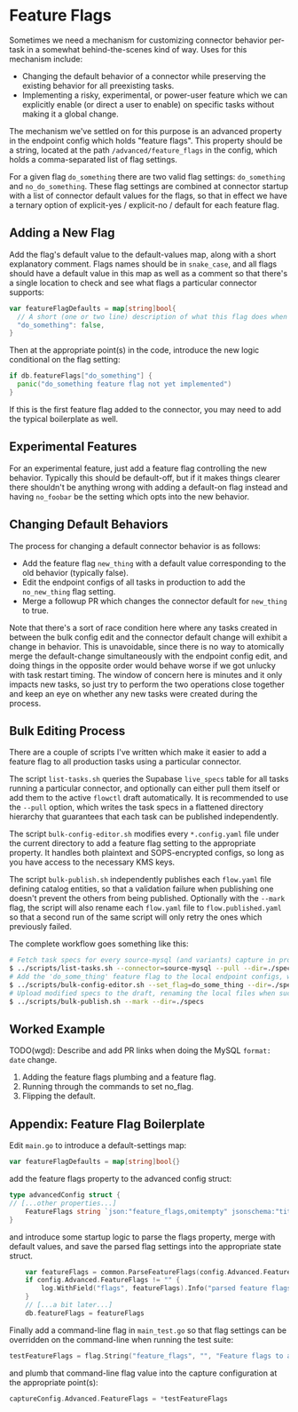# Feature Flags

Sometimes we need a mechanism for customizing connector behavior per-task in a somewhat
behind-the-scenes kind of way. Uses for this mechanism include:

 - Changing the default behavior of a connector while preserving the existing behavior for
   all preexisting tasks.
 - Implementing a risky, experimental, or power-user feature which we can explicitly enable
   (or direct a user to enable) on specific tasks without making it a global change.

The mechanism we've settled on for this purpose is an advanced property in the endpoint
config which holds "feature flags". This property should be a string, located at the
path `/advanced/feature_flags` in the config, which holds a comma-separated list of
flag settings.

For a given flag `do_something` there are two valid flag settings: `do_something` and
`no_do_something`. These flag settings are combined at connector startup with a list
of connector default values for the flags, so that in effect we have a ternary option
of explicit-yes / explicit-no / default for each feature flag.

## Adding a New Flag

Add the flag's default value to the default-values map, along with a short explanatory
comment. Flags names should be in `snake_case`, and all flags should have a default value
in this map as well as a comment so that there's a single location to check and see what
flags a particular connector supports:

```go
var featureFlagDefaults = map[string]bool{
  // A short (one or two line) description of what this flag does when set/unset.
  "do_something": false,
}
```

Then at the appropriate point(s) in the code, introduce the new logic conditional on the
flag setting:

```go
if db.featureFlags["do_something"] {
  panic("do_something feature flag not yet implemented")
}
```

If this is the first feature flag added to the connector, you may need to add the
typical boilerplate as well.

## Experimental Features

For an experimental feature, just add a feature flag controlling the new behavior.
Typically this should be default-off, but if it makes things clearer there shouldn't
be anything wrong with adding a default-on flag instead and having `no_foobar` be the
setting which opts into the new behavior.

## Changing Default Behaviors

The process for changing a default connector behavior is as follows:

 - Add the feature flag `new_thing` with a default value corresponding to the old behavior (typically false).
 - Edit the endpoint configs of all tasks in production to add the `no_new_thing` flag setting.
 - Merge a followup PR which changes the connector default for `new_thing` to true.

Note that there's a sort of race condition here where any tasks created in between the
bulk config edit and the connector default change will exhibit a change in behavior. This
is unavoidable, since there is no way to atomically merge the default-change simultaneously
with the endpoint config edit, and doing things in the opposite order would behave worse if
we got unlucky with task restart timing. The window of concern here is minutes and it only
impacts new tasks, so just try to perform the two operations close together and keep an eye
on whether any new tasks were created during the process.

## Bulk Editing Process

There are a couple of scripts I've written which make it easier to add a feature flag
to all production tasks using a particular connector.

The script `list-tasks.sh` queries the Supabase `live_specs` table for all
tasks running a particular connector, and optionally can either pull them itself or
add them to the active `flowctl` draft automatically. It is recommended to use the
`--pull` option, which writes the task specs in a flattened directory hierarchy that
guarantees that each task can be published independently.

The script `bulk-config-editor.sh` modifies every `*.config.yaml` file under the
current directory to add a feature flag setting to the appropriate property. It
handles both plaintext and SOPS-encrypted configs, so long as you have access to
the necessary KMS keys.

The script `bulk-publish.sh` independently publishes each `flow.yaml` file defining
catalog entities, so that a validation failure when publishing one doesn't prevent
the others from being published. Optionally with the `--mark` flag, the script will
also rename each `flow.yaml` file to `flow.published.yaml` so that a second run of
the same script will only retry the ones which previously failed.

The complete workflow goes something like this:

```bash
# Fetch task specs for every source-mysql (and variants) capture in production.
$ ../scripts/list-tasks.sh --connector=source-mysql --pull --dir=./specs
# Add the 'do_some_thing' feature flag to the local endpoint configs, with interactive diffs.
$ ../scripts/bulk-config-editor.sh --set_flag=do_some_thing --dir=./specs
# Upload modified specs to the draft, renaming the local files when successful.
$ ../scripts/bulk-publish.sh --mark --dir=./specs
```

## Worked Example

TODO(wgd): Describe and add PR links when doing the MySQL `format: date` change.

1. Adding the feature flags plumbing and a feature flag.
2. Running through the commands to set no_flag.
3. Flipping the default.

## Appendix: Feature Flag Boilerplate

Edit `main.go` to introduce a default-settings map:

```go
var featureFlagDefaults = map[string]bool{}
```

add the feature flags property to the advanced config struct:

```go
type advancedConfig struct {
// [...other properties...]
    FeatureFlags string `json:"feature_flags,omitempty" jsonschema:"title=Feature Flags,description=This property is intended for Estuary internal use. You should only modify this field as directed by Estuary support."`
}
```

and introduce some startup logic to parse the flags property, merge with default values,
and save the parsed flag settings into the appropriate state struct.

```go
    var featureFlags = common.ParseFeatureFlags(config.Advanced.FeatureFlags, featureFlagDefaults)
    if config.Advanced.FeatureFlags != "" {
        log.WithField("flags", featureFlags).Info("parsed feature flags")
    }
    // [...a bit later...]
    db.featureFlags = featureFlags
```

Finally add a command-line flag in `main_test.go` so that flag settings can be overridden
on the command-line when running the test suite:

```go
testFeatureFlags = flag.String("feature_flags", "", "Feature flags to apply to all test captures.")
```

and plumb that command-line flag value into the capture configuration at the appropriate
point(s):

```go
captureConfig.Advanced.FeatureFlags = *testFeatureFlags
```
